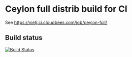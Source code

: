# Ceylon full distrib build for CI

See https://vietj.ci.cloudbees.com/job/ceylon-full/

## Build status

[![Build Status](https://vietj.ci.cloudbees.com/buildStatus/icon?job=ceylon-full)](https://vietj.ci.cloudbees.com/job/ceylon-full/)

